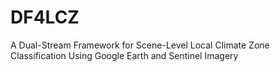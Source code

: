 # DF4LCZ
A Dual-Stream Framework for Scene-Level Local Climate Zone Classification Using Google Earth and Sentinel Imagery
